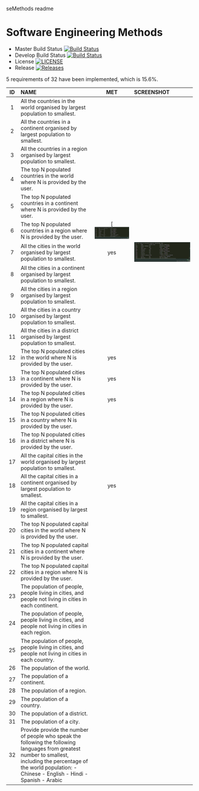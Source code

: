 seMethods readme
# Software Engineering Methods

- Master Build Status [![Build Status](https://travis-ci.com/IrfaanNuMan/sem.svg?branch=master)](https://travis-ci.com/IrfaanNuMan/sem)
- Develop Build Status [![Build Status](https://travis-ci.com/IrfaanNuMan/sem.svg?branch=develop)](https://travis-ci.com/IrfaanNuMan/sem)
- License [![LICENSE](https://img.shields.io/github/license/IrfaanNuMan/sem.svg?style=flat-square)](https://github.com/IrfaanNuMan/sem/blob/master/LICENSE)
- Release [![Releases](https://img.shields.io/github/release/IrfaanNuMan/sem/all.svg?style=flat-square)](https://github.com/IrfaanNuMan/sem/releases)

 5 requirements of 32 have been implemented, which is 15.6%.

| ID | NAME       | MET        | SCREENSHOT     |
|:---:|:------------|:-------------:|:--------------|
| 1  | All the countries in the world organised by largest population to smallest. |  |
| 2  | All the countries in a continent organised by largest population to smallest. |  |
| 3  | All the countries in a region organised by largest population to smallest. |  |
| 4  | The top N populated countries in the world where N is provided by the user. |    |
| 5  | The top N populated countries in a continent where N is provided by the user. |   |
| 6  | The top N populated countries in a region where N is provided by the user. | [![](https://github.com/IrfaanNuMan/sem/blob/master/Images/allCityWorldPopDesc.png)  |
| 7  | All the cities in the world organised by largest population to smallest. |yes   | ![](Images/allCityWorldPopDesc.png) | 
| 8  | All the cities in a continent organised by largest population to smallest. |   |
| 9  | All the cities in a region organised by largest population to smallest. |   |
| 10  | All the cities in a country organised by largest population to smallest. |    |
| 11  | All the cities in a district organised by largest population to smallest. |    |
| 12  | The top N populated cities in the world where N is provided by the user. |  yes  |
| 13  | The top N populated cities in a continent where N is provided by the user. |  yes  |
| 14  | The top N populated cities in a region where N is provided by the user. |  yes  |
| 15  | The top N populated cities in a country where N is provided by the user. |    |
| 16  | The top N populated cities in a district where N is provided by the user. |    |
| 17  | All the capital cities in the world organised by largest population to smallest. |  |     |
| 18  | All the capital cities in a continent organised by largest population to smallest. |yes |     |
| 19  | All the capital cities in a region organised by largest to smallest. |    |
| 20  | The top N populated capital cities in the world where N is provided by the user. |    |
| 21  | The top N populated capital cities in a continent where N is provided by the user. |    |
| 22  | The top N populated capital cities in a region where N is provided by the user. |     |
| 23  | The population of people, people living in cities, and people not living in cities in each continent. |    |
| 24  | The population of people, people living in cities, and people not living in cities in each region. |   |
| 25  | The population of people, people living in cities, and people not living in cities in each country. |    |
| 26  | The population of the world. |   |
| 27  | The population of a continent. |   |
| 28  | The population of a region. |   |
| 29  | The population of a country. |   |
| 30  | The population of a district. |   |
| 31  | The population of a city. |   |
| 32  | Provide  provide the number of people who speak the following the following languages from greatest number to smallest, including the percentage of the world population: -Chinese - English - Hindi - Spanish - Arabic |   |




